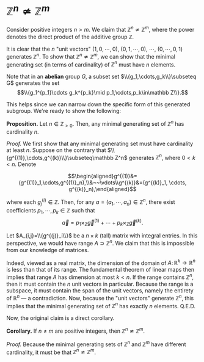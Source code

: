 # $\mathbb Z^n\not\simeq\mathbb Z^m$

Consider positive integers $n>m$. We claim that $\mathbb Z^n\not\simeq\mathbb Z^m$, where the power denotes the direct product of the additive group $\mathbb Z$. 

It is clear that the $n$ "unit vectors" $(1,0,\cdots,0)$, $(0,1,\cdots,0)$, $\cdots$, $(0,\cdots,0,1)$ generates $\mathbb Z^n$. To show that $\mathbb Z^n\not\simeq\mathbb Z^m$, we can show that the minimal generating set (in terms of cardinality) of $\mathbb Z^n$ must have $n$ elements.

Note that in an **abelian** group $G$, a subset set $\\{g_1,\cdots,g_k\\}\subseteq G$  generates the set
$$\\{g_1^{p_1}\cdots g_k^{p_k}\mid p_1,\cdots,p_k\in\mathbb Z\\}.$$

This helps since we can narrow down the specific form of this generated subgroup. We're ready to show the following:

**Proposition.** Let $n\in\mathbb Z_{>0}$. Then, any minimal generating set of $\mathbb Z^n$ has cardinality $n$.

*Proof.* We first show that any minimal generating set must have cardinality at least $n$. Suppose on the contrary that $\\{g^{(1)},\cdots,g^{(k)}\\}\subseteq\mathbb Z^n$ generates $\mathbb Z^n$, where $0\lt k\lt n$. Denote
```math
\begin{aligned}g^{(1)}&=(g^{(1)}_1,\cdots,g^{(1)}_n),\\&~~\vdots\\g^{(k)}&=(g^{(k)}_1, \cdots, g^{(k)}_n),\end{aligned}
```
where each $`g^{(i)}_j\in\mathbb Z`$. Then, for any $a=(a_1,\cdots,a_n)\in\mathbb Z^n$, there exist coefficients $p_1,\cdots,p_k\in\mathbb Z$ such that
$$\vec a=p_1\times_{\mathbb Z}\vec g^{(1)}+\cdots+p_k\times_{\mathbb Z}\vec g^{(k)}.$$

Let $A_{i,j}=\\{g^{(j)}_i\\}$ be a $n\times k$ (tall) matrix with integral entries. In this perspective, we would have $\text{range}~A\supset\mathbb Z^n$. We claim that this is impossible from our knowledge of matrices.

Indeed, viewed as a real matrix, the dimension of the domain of $A\colon\mathbb R^k\to\mathbb R^n$ is less than that of its range. The fundamental theorem of linear maps then implies that $\text{range}~A$ has dimension at most $k\lt n$. If the range contains $\mathbb Z^n$, then it must contain the $n$ unit vectors in particular. Because the range is a subspace, it must contain the span of the unit vectors, namely the entirety of $\mathbb R^n$ — a contradiction. Now, because the "unit vectors" generate $\mathbb Z^n$, this implies that the minimal generating set of $\mathbb Z^n$ has exactly $n$ elements. Q.E.D.

Now, the original claim is a direct corollary.

**Corollary.** If $n\ne m$ are positive integers, then $\mathbb Z^n\not\simeq\mathbb Z^m$. 

*Proof.* Because the minimal generating sets of $\mathbb Z^n$ and $\mathbb Z^m$ have different cardinality, it must be that $\mathbb Z^n\not\simeq\mathbb Z^m$.
